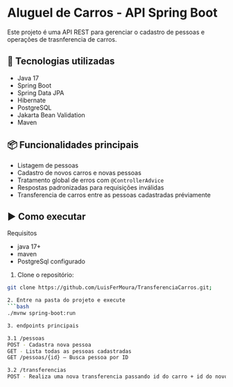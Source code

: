 # Aluguel de Carros - API Spring Boot

Este projeto é uma API REST para gerenciar o cadastro de pessoas e operações de trasnferencia de carros.

## 🚀 Tecnologias utilizadas

- Java 17
- Spring Boot
- Spring Data JPA
- Hibernate
- PostgreSQL 
- Jakarta Bean Validation
- Maven

## 📦 Funcionalidades principais

- Listagem de pessoas
- Cadastro de novos carros e novas pessoas
- Tratamento global de erros com `@ControllerAdvice`
- Respostas padronizadas para requisições inválidas
- Transferencia de carros entre as pessoas cadastradas préviamente

## ▶️ Como executar

Requisitos 
- java 17+
- maven
- PostgreSql configurado

1. Clone o repositório:
```bash
git clone https://github.com/LuisFerMoura/TransferenciaCarros.git;

2. Entre na pasta do projeto e execute
```bash
./mvnw spring-boot:run

3. endpoints principais

3.1 /pessoas
POST - Cadastra nova pessoa
GET - Lista todas as pessoas cadastradas
GET /pessoas/{id} – Busca pessoa por ID

3.2 /transferencias
POST - Realiza uma nova transferencia passando id do carro + id do novo dono


